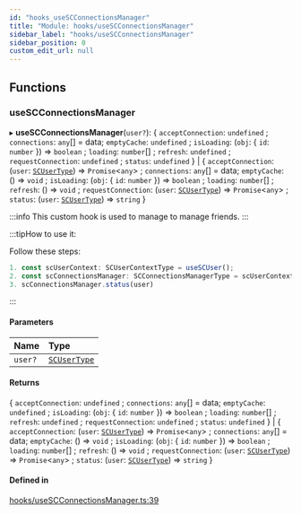 ```yaml
---
id: "hooks_useSCConnectionsManager"
title: "Module: hooks/useSCConnectionsManager"
sidebar_label: "hooks/useSCConnectionsManager"
sidebar_position: 0
custom_edit_url: null
---
```


## Functions

### useSCConnectionsManager

▸ **useSCConnectionsManager**(`user?`): { `acceptConnection`: `undefined` ; `connections`: `any`[] = data; `emptyCache`: `undefined` ; `isLoading`: (`obj`: { `id`: `number`  }) => `boolean` ; `loading`: `number`[] ; `refresh`: `undefined` ; `requestConnection`: `undefined` ; `status`: `undefined`  } \| { `acceptConnection`: (`user`: [`SCUserType`](../interfaces/types_user.SCUserType)) => `Promise`<`any`\> ; `connections`: `any`[] = data; `emptyCache`: () => `void` ; `isLoading`: (`obj`: { `id`: `number`  }) => `boolean` ; `loading`: `number`[] ; `refresh`: () => `void` ; `requestConnection`: (`user`: [`SCUserType`](../interfaces/types_user.SCUserType)) => `Promise`<`any`\> ; `status`: (`user`: [`SCUserType`](../interfaces/types_user.SCUserType)) => `string`  }

:::info
This custom hook is used to manage to manage friends.
:::

:::tipHow to use it:

Follow these steps:
```jsx
1. const scUserContext: SCUserContextType = useSCUser();
2. const scConnectionsManager: SCConnectionsManagerType = scUserContext.manager.connections;
3. scConnectionsManager.status(user)
```
:::

#### Parameters

| Name | Type |
| :------ | :------ |
| `user?` | [`SCUserType`](../interfaces/types_user.SCUserType) |

#### Returns

{ `acceptConnection`: `undefined` ; `connections`: `any`[] = data; `emptyCache`: `undefined` ; `isLoading`: (`obj`: { `id`: `number`  }) => `boolean` ; `loading`: `number`[] ; `refresh`: `undefined` ; `requestConnection`: `undefined` ; `status`: `undefined`  } \| { `acceptConnection`: (`user`: [`SCUserType`](../interfaces/types_user.SCUserType)) => `Promise`<`any`\> ; `connections`: `any`[] = data; `emptyCache`: () => `void` ; `isLoading`: (`obj`: { `id`: `number`  }) => `boolean` ; `loading`: `number`[] ; `refresh`: () => `void` ; `requestConnection`: (`user`: [`SCUserType`](../interfaces/types_user.SCUserType)) => `Promise`<`any`\> ; `status`: (`user`: [`SCUserType`](../interfaces/types_user.SCUserType)) => `string`  }

#### Defined in

[hooks/useSCConnectionsManager.ts:39](https://github.com/selfcommunity/community-ui/blob/cab08cf/packages/sc-core/src/hooks/useSCConnectionsManager.ts#L39)
